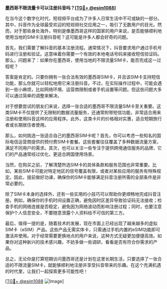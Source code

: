 **墨西哥不限流量卡可以注册抖音吗？[[TG💪+ @esim1088](https://t.me/s/esim1088)]**

在当今这个数字化时代，短视频平台成为了许多人日常生活中不可或缺的一部分。其中，抖音作为全球最受欢迎的短视频社交应用之一，吸引了无数用户的目光。然而，对于那些身处海外，特别是像墨西哥这样的国家的用户来说，是否能够顺利地使用当地的SIM卡注册抖音呢？这可能是许多人都会好奇的问题。

首先，我们需要了解抖音的基本注册流程。通常情况下，抖音要求用户通过手机号码进行注册和验证。这意味着你需要一个有效的本地电话号码来接收短信验证码。那么，问题来了：如果你在墨西哥，使用当地的不限流量SIM卡，能否完成这一过程呢？

答案是肯定的。只要你拥有一张合法有效的墨西哥SIM卡，并且该SIM卡支持短信功能，那么你就可以轻松地用它来注册抖音。不过，在实际操作过程中，可能会遇到一些小麻烦，比如网络环境、运营商限制或者手机设置等问题。但这些问题大多可以通过简单的调整来解决。

对于想要尝试的朋友们来说，选择一张合适的墨西哥不限流量SIM卡至关重要。这类SIM卡不仅提供了无限制的数据流量服务，还通常附带短信功能，非常适合用来注册和使用抖音这样的应用程序。此外，这类卡片的价格相对实惠，适合短期旅行者或长期居住者使用。

那么，如何挑选一张适合自己的墨西哥SIM卡呢？首先，你可以考虑一些知名的国际电信运营商提供的预付费SIM卡套餐。这些套餐往往覆盖了多种数据流量方案，满足不同用户的需求。其次，也可以关注一些专注于提供跨境通信服务的品牌，它们的产品通常经过优化，更适合跨国使用场景。

当然，在购买之前，了解清楚所选SIM卡的具体条款和服务范围也非常重要。比如，某些SIM卡可能对特定地区的信号覆盖有限，或者对某些应用的服务有特殊规定。因此，提前做好功课，确保你的SIM卡能够满足抖音注册所需的全部条件是非常必要的。

除了SIM卡本身的选择外，还有一些实用的小技巧可以帮助你更顺畅地完成抖音注册。例如，确保你的手机时间设置正确，避免因时区差异导致验证码无法接收；检查手机的网络连接是否稳定，避免因为网络波动而影响注册过程；同时，也要注意保护个人信息安全，不要随意泄露个人资料给不可信的第三方。

最后，值得一提的是，随着技术的发展，现在市面上已经出现了越来越多的虚拟SIM卡（eSIM）产品。这些产品无需实体卡，只需通过手机内置的eSIM功能即可激活并使用。对于经常需要更换地点的用户来说，这种方式无疑更加便捷高效。如果你对这种新兴的技术感兴趣，不妨多做一些调研，看看是否有符合你需求的产品。

总之，无论你是打算短期访问墨西哥还是计划在这里长期生活，只要选择了一张合适的不限流量SIM卡，就能够顺利地注册并享受抖音带来的乐趣。在这个充满机遇的时代里，让我们一起探索更多可能性吧！

[[TG💪+ @esim1088](https://t.me/s/esim1088) ![Image](https://i.postimg.cc/4NQfJmqS/Snipaste-2025-05-13-00-14-12.png)]